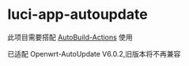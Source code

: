 # luci-app-autoupdate

此项目需要搭配 [AutoBuild-Actions](https://github.com/Hyy2001X/AutoBuild-Actions) 使用

已适配 Openwrt-AutoUpdate V6.0.2,旧版本将不再兼容

